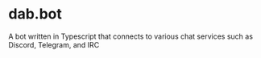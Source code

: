 # dab.bot
A bot written in Typescript that connects to various chat services such as Discord, Telegram, and IRC
